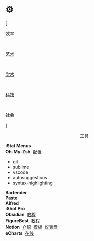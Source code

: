 # ⚙️


<div class="nav-tab">
  <p class="bord">[</p>
  <p class="now">效率</p>&nbsp;
  <a href="../tool-art"><p class="not">艺术</p></a>&nbsp;
  <a href="../tool-sci"><p class="not">学术</p></a>&nbsp;
  <a href="../tool-dev"><p class="not">科技</p></a>&nbsp;
  <a href="../tool-social"><p class="not">社会</p></a>
  <p class="bord">]</p>
</div>

<center><p class="tabtag">工具</p></center>

<div class="little-box">
  <div class="little-box-cover">
    <span class="image-description"><b>iStat Menus</b></span>
  </div>
  <div class="little-box-cover">
    <span class="image-description" id="a"><b>Oh-My-Zsh</b>&nbsp;
      配置
      <div id="b">
        <ul>
          <li>git</li>
          <li>sublime</li>
          <li>vscode</li>
          <li>autosuggestions</li>
          <li>syntax-highlighting</li>
        </ul>
      </div>
    </span>
  </div>
  <div class="little-box-cover">
    <span class="image-description"><b>Bartender</b></span>
  </div>
  <div class="little-box-cover">
    <span class="image-description"><b>Paste</b></span>
  </div>
  <div class="little-box-cover">
    <span class="image-description"><b>Alfred</b></span>
  </div>
  <div class="little-box-cover">
    <span class="image-description"><b>iShot Pro</b></span>
  </div>
</div>


<div class="little-box">
  <div class="little-box-cover">
    <span class="image-description"><b>Obsidian</b>&nbsp;
      <a href="https://www.bilibili.com/video/BV18a411r7mt" target="_blank">教程</a>
    </span>
  </div>
  <div class="little-box-cover">
    <span class="image-description"><b>FigureBest</b>&nbsp;
      <a href="https://www.bilibili.com/video/BV1xA411c7Cv" target="_blank">教程</a>
    </span>
  </div>
  <div class="little-box-cover">
    <span class="image-description"><b>Notion</b>&nbsp;
      <a href="https://www.bilibili.com/video/BV1aV411v7te" target="_blank">介绍</a>&nbsp;
      <a href="https://www.bilibili.com/video/BV1aa4y1a7Gi" target="_blank">模板</a>&nbsp;
      <a href="https://www.bilibili.com/video/BV1YJ411T7aB" target="_blank">仪表盘</a>
    </span>
  </div>
  <div class="little-box-cover">
    <span class="image-description"><b>eCharts</b>&nbsp;
      <a href="https://echarts.apache.org/examples/zh/index.html#chart-type-pie" target="_blank">在线</a>
    </span>
  </div>
</div>
